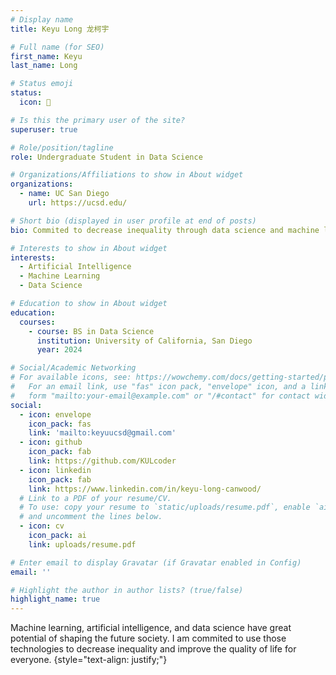 ```yaml
---
# Display name
title: Keyu Long 龙柯宇

# Full name (for SEO)
first_name: Keyu
last_name: Long

# Status emoji
status:
  icon: 🍪

# Is this the primary user of the site?
superuser: true

# Role/position/tagline
role: Undergraduate Student in Data Science

# Organizations/Affiliations to show in About widget
organizations:
  - name: UC San Diego
    url: https://ucsd.edu/

# Short bio (displayed in user profile at end of posts)
bio: Commited to decrease inequality through data science and machine learning.

# Interests to show in About widget
interests:
  - Artificial Intelligence
  - Machine Learning
  - Data Science

# Education to show in About widget
education:
  courses:
    - course: BS in Data Science
      institution: University of California, San Diego
      year: 2024

# Social/Academic Networking
# For available icons, see: https://wowchemy.com/docs/getting-started/page-builder/#icons
#   For an email link, use "fas" icon pack, "envelope" icon, and a link in the
#   form "mailto:your-email@example.com" or "/#contact" for contact widget.
social:
  - icon: envelope
    icon_pack: fas
    link: 'mailto:keyuucsd@gmail.com'
  - icon: github
    icon_pack: fab
    link: https://github.com/KULcoder
  - icon: linkedin
    icon_pack: fab
    link: https://www.linkedin.com/in/keyu-long-canwood/
  # Link to a PDF of your resume/CV.
  # To use: copy your resume to `static/uploads/resume.pdf`, enable `ai` icons in `params.yaml`,
  # and uncomment the lines below.
  - icon: cv
    icon_pack: ai
    link: uploads/resume.pdf

# Enter email to display Gravatar (if Gravatar enabled in Config)
email: ''

# Highlight the author in author lists? (true/false)
highlight_name: true
---
```


Machine learning, artificial intelligence, and data science have great potential of shaping the future society. I am commited to use those technologies to decrease inequality and improve the quality of life for everyone.
{style="text-align: justify;"}
